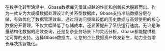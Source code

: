 在数字化转型浪潮中，Gbase数据库凭借其卓越的性能和创新技术脱颖而出。作为一款专为大规模数据处理设计的关系型数据库，Gbase支持冷热数据分层存储，有效优化了数据管理效率。通过将访问频率较低的历史数据与高频使用的核心数据分开管理，不仅大幅降低了存储成本，还显著提升了系统运行速度。无论是海量结构化数据的高效查询，还是复杂业务场景下的灵活分析，Gbase都能提供稳定可靠的支持。选择Gbase数据库，让您的企业数据资产焕发新生，助力业务增长与决策智能化。